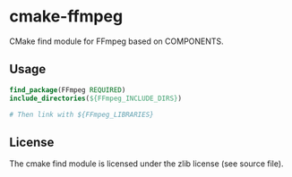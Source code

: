 # cmake-ffmpeg

CMake find module for FFmpeg based on COMPONENTS.

## Usage

````cmake
find_package(FFmpeg REQUIRED)
include_directories(${FFmpeg_INCLUDE_DIRS})

# Then link with ${FFmpeg_LIBRARIES}
````

## License

The cmake find module is licensed under the zlib license (see source file).
